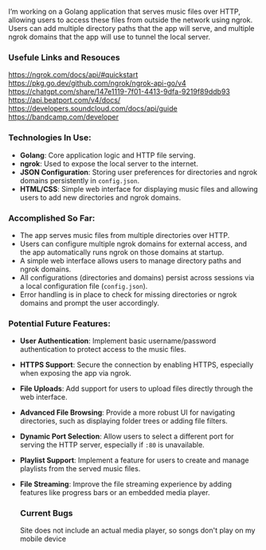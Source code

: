 I’m working on a Golang application that serves music files over HTTP, allowing users to access these files from outside the network using ngrok. Users can add multiple directory paths that the app will serve, and multiple ngrok domains that the app will use to tunnel the local server.

### **Usefule Links and Resouces**
https://ngrok.com/docs/api/#quickstart
https://pkg.go.dev/github.com/ngrok/ngrok-api-go/v4
https://chatgpt.com/share/147e1119-7f01-4413-9dfa-9219f89ddb93
https://api.beatport.com/v4/docs/
https://developers.soundcloud.com/docs/api/guide
https://bandcamp.com/developer



### **Technologies In Use:**

- **Golang**: Core application logic and HTTP file serving.
- **ngrok**: Used to expose the local server to the internet.
- **JSON Configuration**: Storing user preferences for directories and ngrok domains persistently in `config.json`.
- **HTML/CSS**: Simple web interface for displaying music files and allowing users to add new directories and ngrok domains.

### **Accomplished So Far:**

- The app serves music files from multiple directories over HTTP.
- Users can configure multiple ngrok domains for external access, and the app automatically runs ngrok on those domains at startup.
- A simple web interface allows users to manage directory paths and ngrok domains.
- All configurations (directories and domains) persist across sessions via a local configuration file (`config.json`).
- Error handling is in place to check for missing directories or ngrok domains and prompt the user accordingly.

### **Potential Future Features:**

- **User Authentication**: Implement basic username/password authentication to protect access to the music files.
- **HTTPS Support**: Secure the connection by enabling HTTPS, especially when exposing the app via ngrok.
- **File Uploads**: Add support for users to upload files directly through the web interface.
- **Advanced File Browsing**: Provide a more robust UI for navigating directories, such as displaying folder trees or adding file filters.
- **Dynamic Port Selection**: Allow users to select a different port for serving the HTTP server, especially if `:80` is unavailable.
- **Playlist Support**: Implement a feature for users to create and manage playlists from the served music files.
- **File Streaming**: Improve the file streaming experience by adding features like progress bars or an embedded media player.
  
  ### **Current Bugs**
  Site does not include an actual media player, so songs don't play on my mobile device
